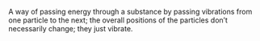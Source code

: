 A way of passing energy through a substance by passing vibrations from
one particle to the next; the overall positions of the particles don’t
necessarily change; they just vibrate.
